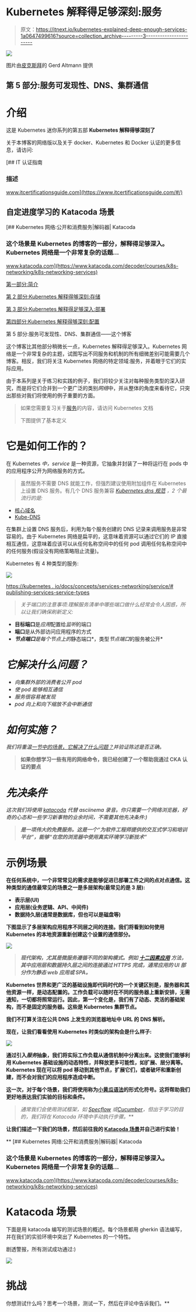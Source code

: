 # Kubernetes 解释得足够深刻:服务

> 原文：<https://itnext.io/kubernetes-explained-deep-enough-services-1a0647499616?source=collection_archive---------3----------------------->

![](img/de86c8ca14d1aa6669408c375bf16c02.png)

图片由[皮克斯拜](https://pixabay.com/?utm_source=link-attribution&utm_medium=referral&utm_campaign=image&utm_content=3699542)的 Gerd Altmann 提供

## 第 5 部分:服务可发现性、DNS、集群通信

# 介绍

这是 Kubernetes 迷你系列的第五部 **Kubernetes 解释得够深刻了**

关于本博客的网络版以及关于 docker、Kubernetes 和 Docker 认证的更多信息，请访问:

 [## IT 认证指南

### 描述

www.itcertificationsguide.com](https://www.itcertificationsguide.com/#/) 

## 自定进度学习的 Katacoda 场景

[](https://www.katacoda.com/decoder/courses/k8s-networking/k8s-networking-services) [## Kubernetes 网络:公开和消费服务|解码器| Katacoda

### 这个场景是 Kubernetes 的博客的一部分，解释得足够深入。Kubernetes 网络是一个非常复杂的话题…

www.katacoda.com](https://www.katacoda.com/decoder/courses/k8s-networking/k8s-networking-services) 

[第一部分:简介](https://piotrzan.medium.com/kubernetes-explained-deep-enough-1ea2c6821501)

[第 2 部分:Kubernetes 解释得够深刻:存储](/kubernetes-explained-deep-enough-storage-eb16a66483c2)

[第 3 部分:Kubernetes 解释得足够深入:部署](/kubernetes-explained-deep-enough-deployments-371755fbe2a3)

[第四部分:Kubernetes 解释得够深刻:配置](/kubernetes-explained-deep-enough-configuration-cd4a9d1d8dcd)

第 5 部分:服务可发现性、DNS、集群通信——这个博客

这个博客比其他部分稍微长一点，Kubernetes 解释得足够深入。Kubernetes 网络是一个非常复杂的主题，试图写出不同服务和机制的所有细微差别可能需要几个博客。相反，我们将关注 Kubernetes 网络的特定领域:服务，并着眼于它们的实际应用。

由于本系列是关于练习和实践的例子，我们将较少关注对每种服务类型的深入研究，而是将它们合并到一个更广泛的类别*网络*中，并从整体的角度来看待它，只突出那些对我们将使用的例子重要的方面。

> 如果您需要复习关于[服务](https://kubernetes.io/docs/concepts/services-networking/service/)的内容，请访问 Kubernetes 文档
> 
> 下图提供了基本定义

# 它是如何工作的？

在 Kubernetes *中，service* 是一种资源，它抽象并封装了一种将运行在 pods 中的应用程序公开为网络服务的方式。

> 虽然服务不需要 DNS 就能工作，但强烈建议使用附加组件在 Kubernetes 上设置 DNS 服务。有几个 DNS 服务兼容 [*Kubernetes dns 规范*](https://github.com/kubernetes/dns/blob/master/docs/specification.md) *，2 个最流行的是:*

*   [核心域名](https://coredns.io/)
*   [Kube-DNS](https://github.com/kubernetes/dns)

在集群上设置 DNS 服务后，利用为每个服务创建的 DNS 记录来调用服务是非常容易的。由于 Kubernetes 网络是扁平的，这意味着资源可以通过它们的 IP 直接相互通信，这意味着应该可以从任何名称空间中的任何 pod 调用任何名称空间中的任何服务(假设没有网络策略阻止流量)。

Kubernetes 有 4 种类型的服务:

![](img/7ea87da6712fb69ec7cd147c269ed005.png)

[https://kubernetes . io/docs/concepts/services-networking/service/# publishing-services-service-types](https://kubernetes.io/docs/concepts/services-networking/service/#publishing-services-service-types)

> *关于端口的注意事项:理解服务清单中哪些端口做什么经常会令人困惑，所以让我们确保刷新定义:*

*   **目标端口**是*应用*配置给*监听*的端口
*   **端口**是从外部访问应用程序的方式
*   ***节点端口**是每个节点上的*静态端口*，类型*节点端口*的服务被公开*

# *它解决什么问题？*

*   *向集群外部的消费者公开 pod*
*   *使 pod 能够相互通信*
*   *服务很容易被发现*
*   *pod 向上和向下缩放不会中断通信*

# *如何实施？*

*我们将重温[一节中的场景，它解决了什么问题？](#what-problem-does-it-solve)并验证陈述是否正确。*

> **如果你想学习一些有用的网络命令，我已经创建了一个帮助我通过 CKA 认证的要点**

# *先决条件*

*这次我们将使用 [katacoda](https://www.katacoda.com/) 代替 asciinema 录音。你只需要一个网络浏览器，好奇的心态和一些学习新事物的业余时间，不需要其他先决条件:)*

> *[](https://www.katacoda.com/)**是一项伟大的免费服务。这是一个“为软件工程师提供的交互式学习和培训平台”，能够“在您的浏览器中使用真实环境学习新技术”***

# **示例场景**

**在任何系统中，一个非常常见的需求是能够促进已部署工件之间的点对点通信。这种类型的通信最常见的场景之一是多层架构(最常见的是 3 层):**

*   **表示层(UI)**
*   **应用层(业务逻辑、API、中间件)**
*   **数据持久层(通常是数据库，但也可以是磁盘等)**

**下图显示了多层架构应用程序不同层之间的连接。我们将看到如何使用 Kubernetes 的本地资源重新创建这个设置的通信部分。**

**![](img/0b813b2c2cc6246d5474ca026538050b.png)**

> ***现代架构，尤其是微服务遵循不同的架构模式。例如* [*十二因素应用*](https://12factor.net/) *方法，其中应用层和数据持久层之间的连接通过 HTTPS 完成，通常应用的 UI 部分作为静态 web 应用或 SPA。***

**Kubernetes 世界和更广泛的基础设施即代码时代的一个关键区别是，服务器和其他资源一样，是动态配置的。工作负载可以随时在不同的服务器上重新安排，无需通知，一切都将照常运行。因此，第一个变化是，我们有了动态、灵活的基础架构，而不是固定的服务器。这些是 Kubernetes 集群节点。**

**我们不打算关注在公共 DNS 上发生的浏览器地址中 URL 的 DNS 解析。**

**现在，让我们看看使用 Kubernetes 时类似的架构会是什么样子:**

**![](img/6f3aa1ead2c274d2d54ca16ad2a6767c.png)**

**通过引入*服务*抽象，我们将实际工作负载从通信机制中分离出来。这使我们能够利用 Kubernetes 基础设施的动态特性，并释放更多可能性，如扩展、层分离等。Kubernetes 现在可以将 pod 移动到其他节点，扩展它们，或者破坏和重新创建，而不会对我们的应用程序造成中断。**

**这一次，对于每个场景，我们将使用称为[小黄瓜语法](https://docs.specflow.org/projects/specflow/en/latest/Gherkin/Gherkin-Reference.html)的形式化符号。这将帮助我们更好地表达我们实验的目标和条件。**

> ***通常我们会使用测试框架，如* [*Specflow*](https://docs.specflow.org/projects/specflow/en/latest/index.html) *或*[*Cucumber*](https://cucumber.io/)*，但出于学习的目的，我们将在 Katacoda 环境中手动执行步骤。***

**让我们描述一下我们的场景，然后前往我的 [Katacoda 场景](https://www.katacoda.com/decoder/courses/k8s-networking/k8s-networking-services)并自己进行实验！**

**[](https://www.katacoda.com/decoder/courses/k8s-networking/k8s-networking-services) [## Kubernetes 网络:公开和消费服务|解码器| Katacoda

### 这个场景是 Kubernetes 的博客的一部分，解释得足够深入。Kubernetes 网络是一个非常复杂的话题…

www.katacoda.com](https://www.katacoda.com/decoder/courses/k8s-networking/k8s-networking-services) 

# Katacoda 场景

下面是用 katacoda 编写的测试场景的概述。每个场景都用 gherkin 语法编写，并在我们的实验环境中突出了 Kubernetes 的一个特性。

剧透警报，所有测试成功通过:)

![](img/1650e6315076d4d31f7b226098d642b2.png)

# 挑战

你想测试什么吗？思考一个场景，测试一下，然后在评论中告诉我们。**